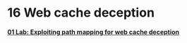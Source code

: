 # 16 Web cache deception

[**01 Lab: Exploiting path mapping for web cache deception**](16%20Web%20cache%20deception%206cbd27190de14bda866ea36574f1a21f/01%20Lab%20Exploiting%20path%20mapping%20for%20web%20cache%20decep%201fec50c5aa3644ecb7b649e4ca8d4f35.md)